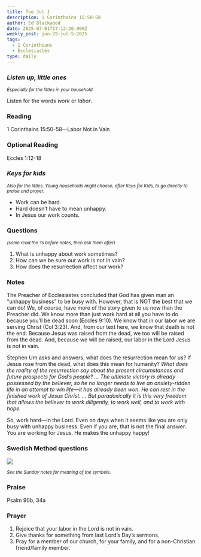 ```yaml
---
title: Tue Jul 1
description: 1 Corinthains 15:50-58
author: Ed Blackwood
date: 2025-07-01T17:12:26.908Z
weekly_post: jun-29-jul-5-2025
tags:
  - 1 Corinthians
  - Ecclesiastes
type: daily
---
```

### *Listen up, little ones*

<div><small><i>Especially for the littles in your household.</i></small></div>

Listen for the words *work* or *labor*.

### Reading

1 Corinthains 15:50-58—Labor Not in Vain

### Optional Reading

Eccles 1:12-18

### *Keys for kids*

<div><small><i>Also for the littles. Young households might choose, after Keys for Kids, to go directly to praise and prayer.</i></small></div>

* Work can be hard.
* Hard doesn’t have to mean unhappy.
* In Jesus our work counts.

### Questions

<div><small><i>(some read the ?s before notes, then ask them after)</i></small></div>

1. What is unhappy about work sometimes?
2. How can we be sure our work is not in vain?
3. How does the resurrection affect our work?

### Notes

The Preacher of Ecclesiastes concluded that God has given man an “unhappy business” to be busy with. However, that is NOT the best that we can do! We, of course, have more of the story given to us now than the Preacher did. We know more than just work hard at all you have to do because you’ll be dead soon (Eccles 9:10).  We know that in our labor we are serving Christ (Col 3:23). And, from our text here, we know that death is not the end. Because Jesus was raised from the dead, we too will be raised from the dead. And, because we will be raised, our labor in the Lord Jesus is not in vain.

Stephen Um asks and answers, what does the resurrection mean for us? If Jesus rose from the dead, what does this mean for humanity? *What does the reality of the resurrection say about the present circumstances and future prospects for God’s people? … The ultimate victory is already possessed by the believer, so he no longer needs to live an anxiety-ridden life in an attempt to win life—it has already been won. He can rest in the finished work of Jesus Christ. … But paradoxically it is this very freedom that allows the believer to work diligently, to work well, and to work with hope.*

So, work hard—in the Lord. Even on days when it seems like you are only busy with unhappy business. Even if you are, that is not the final answer. You are working for Jesus. He makes the unhappy happy!

### Swedish Method questions

![](/static/img/family_worship_study_ed-swedish_questions.png)

<div><small><i>See the Sunday notes for meaning of the symbols.</i></small></div>

### Praise

P﻿salm 90b, 34a

### Prayer

1. Rejoice that your labor in the Lord is not in vain.
2. Give thanks for something from last Lord’s Day’s sermons.
3. Pray for a member of our church, for your family, and for a non-Christian friend/family member.